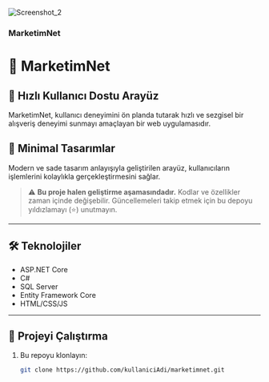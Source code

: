 ![Screenshot_2](https://github.com/user-attachments/assets/c5f10020-4957-468d-b4c0-25e8f126d271)
### MarketimNet
# 🛒 MarketimNet

## 🚀 Hızlı Kullanıcı Dostu Arayüz  
MarketimNet, kullanıcı deneyimini ön planda tutarak hızlı ve sezgisel bir alışveriş deneyimi sunmayı amaçlayan bir web uygulamasıdır.

## 🎨 Minimal Tasarımlar  
Modern ve sade tasarım anlayışıyla geliştirilen arayüz, kullanıcıların işlemlerini kolaylıkla gerçekleştirmesini sağlar.

> ⚠️ **Bu proje halen geliştirme aşamasındadır.** Kodlar ve özellikler zaman içinde değişebilir. Güncellemeleri takip etmek için bu depoyu yıldızlamayı (⭐) unutmayın.

---

## 🛠️ Teknolojiler
- ASP.NET Core
- C#
- SQL Server
- Entity Framework Core
- HTML/CSS/JS

---

## 📂 Projeyi Çalıştırma

1. Bu repoyu klonlayın:  
   ```bash
   git clone https://github.com/kullaniciAdi/marketimnet.git

 

